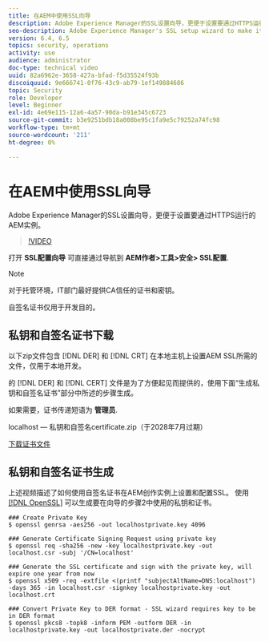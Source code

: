 ```yaml
---
title: 在AEM中使用SSL向导
description: Adobe Experience Manager的SSL设置向导，更便于设置要通过HTTPS运行的AEM实例。
seo-description: Adobe Experience Manager's SSL setup wizard to make it easier to set up an AEM instance to run over HTTPS.
version: 6.4, 6.5
topics: security, operations
activity: use
audience: administrator
doc-type: technical video
uuid: 82a6962e-3658-427a-bfad-f5d35524f93b
discoiquuid: 9e666741-0f76-43c9-ab79-1ef149884686
topic: Security
role: Developer
level: Beginner
exl-id: 4e69e115-12a6-4a57-90da-b91e345c6723
source-git-commit: b3e9251bdb18a008be95c1fa9e5c79252a74fc98
workflow-type: tm+mt
source-wordcount: '211'
ht-degree: 0%

---
```


# 在AEM中使用SSL向导

Adobe Experience Manager的SSL设置向导，更便于设置要通过HTTPS运行的AEM实例。

>[!VIDEO](https://video.tv.adobe.com/v/17993?quality=12&learn=on)

打开 __SSL配置向导__ 可直接通过导航到 __AEM作者>工具>安全> SSL配置__.

>[!NOTE]
>
>对于托管环境，IT部门最好提供CA信任的证书和密钥。
>
>自签名证书仅用于开发目的。

## 私钥和自签名证书下载

以下zip文件包含 [!DNL DER] 和 [!DNL CRT] 在本地主机上设置AEM SSL所需的文件，仅用于本地开发。

的 [!DNL DER] 和 [!DNL CERT] 文件是为了方便起见而提供的，使用下面“生成私钥和自签名证书”部分中所述的步骤生成。

如果需要，证书传递短语为 **管理员**.

localhost — 私钥和自签名certificate.zip（于2028年7月过期）

[下载证书文件](assets/use-the-ssl-wizard/certificate.zip)

## 私钥和自签名证书生成

上述视频描述了如何使用自签名证书在AEM创作实例上设置和配置SSL。 使用 [[!DNL OpenSSL]](https://www.openssl.org/) 可以生成要在向导的步骤2中使用的私钥和证书。

```shell
### Create Private Key
$ openssl genrsa -aes256 -out localhostprivate.key 4096

### Generate Certificate Signing Request using private key
$ openssl req -sha256 -new -key localhostprivate.key -out localhost.csr -subj '/CN=localhost'

### Generate the SSL certificate and sign with the private key, will expire one year from now
$ openssl x509 -req -extfile <(printf "subjectAltName=DNS:localhost") -days 365 -in localhost.csr -signkey localhostprivate.key -out localhost.crt

### Convert Private Key to DER format - SSL wizard requires key to be in DER format
$ openssl pkcs8 -topk8 -inform PEM -outform DER -in localhostprivate.key -out localhostprivate.der -nocrypt
```
